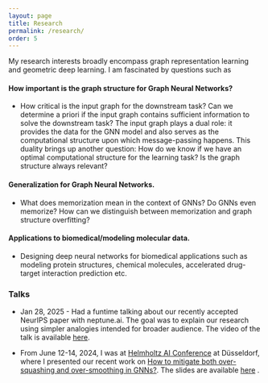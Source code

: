 ```yaml
---
layout: page
title: Research
permalink: /research/
order: 5
---
```

My research interests broadly encompass graph representation learning and geometric deep learning. I am fascinated by questions such as

#### How important is the graph structure for Graph Neural Networks?
* How critical is the input graph for the downstream task? Can we determine a priori if the input graph contains sufficient information to solve the downstream task? The input graph plays a dual role: it provides the data for the GNN model and also serves as the computational structure upon which message-passing happens. This duality brings up another question: How do we know if we have an optimal computational structure for the learning task? Is the graph structure always relevant?

#### Generalization for Graph Neural Networks.
 * What does memorization mean in the context of GNNs? Do GNNs even memorize? How can we distinguish between memorization and graph structure overfitting?

#### Applications to biomedical/modeling molecular data.
* Designing deep neural networks for biomedical applications such as modeling protein structures, chemical molecules, accelerated drug-target interaction prediction etc.


### Talks
* Jan 28, 2025 - Had a funtime talking about our recently accepted NeurIPS paper with neptune.ai. The goal was to explain our research using simpler analogies intended for broader audience. The video of the talk is available [here](https://www.youtube.com/watch?v=O5yfyldy_Vw).


* From June 12-14, 2024, I was at [Helmholtz AI Conference](https://haicon24.de) at Düsseldorf, where I presented our recent work on [How to mitigate both over-squashing and over-smoothing in GNNs?](https://arxiv.org/pdf/2404.04612v1).
The slides are available [here](https://adarshmj.github.io/assets/Ver3_Updated_Jamadandi_Adarsh_S-05a.pdf) .
